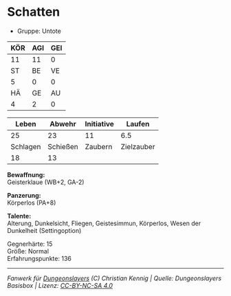 # Schatten  
- Gruppe: Untote  

| KÖR | AGI | GEI |  
| --- | --- | --- |  
| 11  | 11  | 0   |
| ST  | BE  | VE  |  
| 5   | 0   | 0   |
| HÄ  | GE  | AU  |  
| 4   | 2   | 0   |


| Leben    | Abwehr   | Initiative | Laufen     |
| -------- | -------- | ---------- | ---------- |
| 25       | 23       | 11         | 6.5        |
| Schlagen | Schießen | Zaubern    | Zielzauber |
| 18       | 13       |            |            |

**Bewaffnung:**  
Geisterklaue (WB+2, GA-2)

**Panzerung:**  
Körperlos (PA+8)

**Talente:**  
Alterung, Dunkelsicht, Fliegen, Geistesimmun, Körperlos, Wesen der Dunkelheit (Settingoption)

Gegnerhärte: 15  
Größe: Normal  
Erfahrungspunkte: 136  



___
*Fanwerk für [Dungeonslayers](https://www.dungeonslayers.net/) (C) Christian Kennig | Quelle: Dungeonslayers Basisbox | Lizenz: [CC-BY-NC-SA 4.0](https://creativecommons.org/licenses/by-nc-sa/4.0/deed.de)*